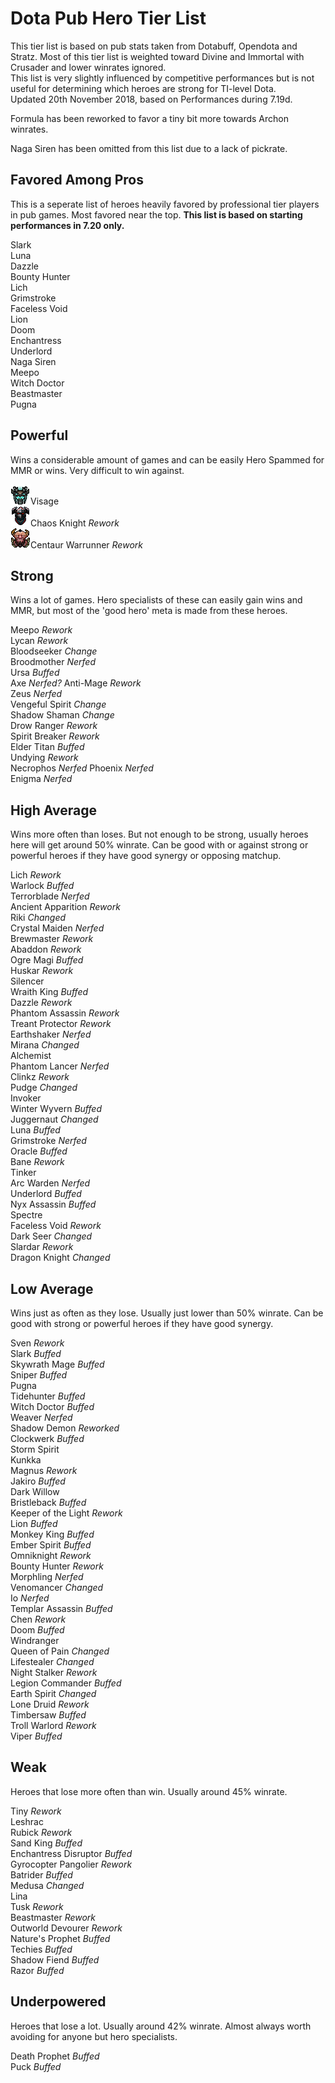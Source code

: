 # Dota Pub Hero Tier List
This tier list is based on pub stats taken from Dotabuff, Opendota and Stratz. Most of this tier list is weighted toward Divine and Immortal with Crusader and lower winrates ignored.  
This list is very slightly influenced by competitive performances but is not useful for determining which heroes are strong for TI-level Dota.  
Updated 20th November 2018, based on Performances during 7.19d.

Formula has been reworked to favor a tiny bit more towards Archon winrates.

Naga Siren has been omitted from this list due to a lack of pickrate.

## Favored Among Pros

This is a seperate list of heroes heavily favored by professional tier players in pub games. Most favored near the top. **This list is based on starting performances in 7.20 only.**

Slark  
Luna  
Dazzle  
Bounty Hunter  
Lich  
Grimstroke  
Faceless Void  
Lion  
Doom  
Enchantress  
Underlord  
Naga Siren  
Meepo  
Witch Doctor  
Beastmaster  
Pugna  

## Powerful
Wins a considerable amount of games and can be easily Hero Spammed for MMR or wins. Very difficult to win against.

![Gatekeeper](/images/miniheroes/visage.png)Visage  
![CK](/images/miniheroes/chaos_knight.png)Chaos Knight *Rework*  
![BRad](/images/miniheroes/centaur.png)Centaur Warrunner *Rework*  

## Strong
Wins a lot of games. Hero specialists of these can easily gain wins and MMR, but most of the 'good hero' meta is made from these heroes.

Meepo *Rework*  
Lycan *Rework*  
Bloodseeker *Change*  
Broodmother *Nerfed*  
Ursa *Buffed*  
Axe *Nerfed?*
Anti-Mage *Rework*  
Zeus *Nerfed*  
Vengeful Spirit *Change*  
Shadow Shaman *Change*  
Drow Ranger *Rework*  
Spirit Breaker *Rework*  
Elder Titan *Buffed*  
Undying *Rework*  
Necrophos *Nerfed*
Phoenix *Nerfed*  
Enigma *Nerfed*  

## High Average
Wins more often than loses. But not enough to be strong, usually heroes here will get around 50% winrate. Can be good with or against strong or powerful heroes if they have good synergy or opposing matchup.

Lich *Rework*  
Warlock *Buffed*  
Terrorblade *Nerfed*  
Ancient Apparition *Rework*  
Riki *Changed*  
Crystal Maiden *Nerfed*  
Brewmaster *Rework*  
Abaddon *Rework*  
Ogre Magi *Buffed*  
Huskar *Rework*  
Silencer  
Wraith King *Buffed*  
Dazzle *Rework*  
Phantom Assassin *Rework*  
Treant Protector *Rework*  
Earthshaker *Nerfed*  
Mirana *Changed*  
Alchemist  
Phantom Lancer *Nerfed*  
Clinkz *Rework*  
Pudge *Changed*  
Invoker  
Winter Wyvern *Buffed*  
Juggernaut *Changed*  
Luna *Buffed*  
Grimstroke *Nerfed*  
Oracle *Buffed*  
Bane *Rework*  
Tinker  
Arc Warden *Nerfed*  
Underlord *Buffed*  
Nyx Assassin *Buffed*  
Spectre  
Faceless Void *Rework*  
Dark Seer *Changed*  
Slardar *Rework*  
Dragon Knight *Changed*  

## Low Average
Wins just as often as they lose. Usually just lower than 50% winrate. Can be good with strong or powerful heroes if they have good synergy.

Sven *Rework*  
Slark *Buffed*  
Skywrath Mage *Buffed*  
Sniper *Buffed*  
Pugna  
Tidehunter *Buffed*  
Witch Doctor *Buffed*  
Weaver *Nerfed*  
Shadow Demon *Reworked*  
Clockwerk *Buffed*  
Storm Spirit  
Kunkka  
Magnus *Rework*  
Jakiro *Buffed*  
Dark Willow  
Bristleback *Buffed*  
Keeper of the Light *Rework*  
Lion *Buffed*  
Monkey King *Buffed*  
Ember Spirit *Buffed*  
Omniknight *Rework*  
Bounty Hunter *Rework*  
Morphling *Nerfed*  
Venomancer *Changed*  
Io *Nerfed*  
Templar Assassin *Buffed*  
Chen *Rework*  
Doom *Buffed*  
Windranger  
Queen of Pain *Changed*  
Lifestealer *Changed*  
Night Stalker *Rework*  
Legion Commander *Buffed*  
Earth Spirit *Changed*  
Lone Druid *Rework*  
Timbersaw *Buffed*  
Troll Warlord *Rework*  
Viper *Buffed*  

## Weak
Heroes that lose more often than win. Usually around 45% winrate.

Tiny *Rework*  
Leshrac  
Rubick *Rework*  
Sand King *Buffed*  
Enchantress
Disruptor *Buffed*  
Gyrocopter
Pangolier *Rework*  
Batrider *Buffed*  
Medusa *Changed*  
Lina  
Tusk *Rework*  
Beastmaster *Rework*  
Outworld Devourer *Rework*  
Nature's Prophet *Buffed*  
Techies *Buffed*  
Shadow Fiend *Buffed*  
Razor *Buffed*  

## Underpowered
Heroes that lose a lot. Usually around 42% winrate. Almost always worth avoiding for anyone but hero specialists.

Death Prophet *Buffed*  
Puck *Buffed*  

